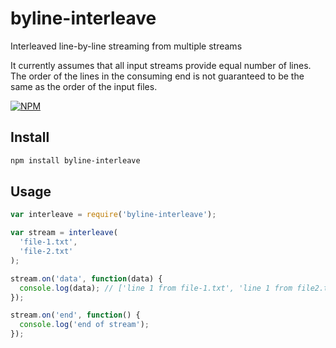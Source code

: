 # byline-interleave
Interleaved line-by-line streaming from multiple streams

It currently assumes that all input streams provide equal number of lines.
The order of the lines in the consuming end is not guaranteed to be the same
as the order of the input files.

[![NPM](https://nodei.co/npm/byline-interleave.png?downloads=true&downloadRank=true&stars=true)](https://nodei.co/npm/byline-interleave/)

## Install

```sh
npm install byline-interleave
```

## Usage

```javascript
var interleave = require('byline-interleave');

var stream = interleave(
  'file-1.txt',
  'file-2.txt'
);

stream.on('data', function(data) {
  console.log(data); // ['line 1 from file-1.txt', 'line 1 from file2.txt'] etc
});

stream.on('end', function() {
  console.log('end of stream');
});
```
